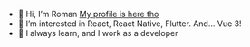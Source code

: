 - 👋 Hi, I’m Roman [My profile is here tho](https://roman1510.github.io/)
- 👀 I’m interested in React, React Native, Flutter. And... Vue 3!
- 🌱 I always learn, and I work as a developer
<!---
:)
--->
